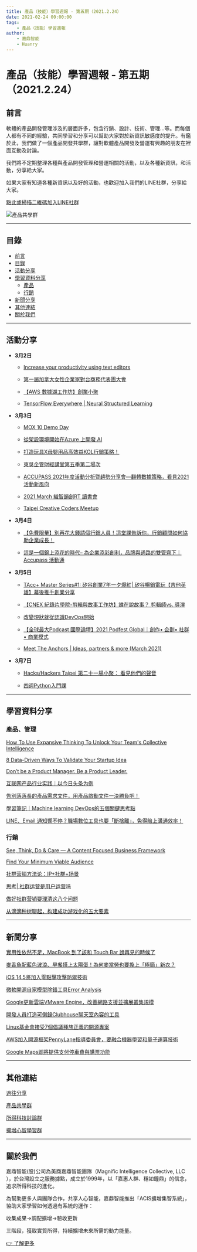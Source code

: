 ```yaml
---
title: 產品（技能）學習週報 - 第五期（2021.2.24）
date: 2021-02-24 00:00:00
tags:
	- 產品（技能）學習週報
author:
	- 嘉鼎智能
	- Huanry
---
```


# 產品（技能）學習週報 - 第五期（2021.2.24）
## 前言

軟體的產品開發管理涉及的層面許多，包含行銷、設計、技術、管理...等。而每個人都有不同的經驗，共同學習和分享可以幫助大家對於新資訊敏感度的提升。有鑑於此，我們做了一個產品開發共學群，讓對軟體產品開發及營運有興趣的朋友在裡面互動及討論。

我們將不定期整理各種與產品開發管理和營運相關的活動，以及各種新資訊，和活動，分享給大家。

如果大家有知道各種新資訊以及好的活動，也歡迎加入我們的LINE社群，分享給大家。

[點此或掃描二維碼加入LINE社群](https://line.me/ti/g2/Dj4AkbdDsY6o4D_CdDUB6Q)

![產品共學群](/img/產品共學群.jpg)

---
## 目錄
- [前言](#前言)
- [目錄](#目錄)
- [活動分享](#活動分享)
- [學習資料分享](#學習資料分享)
	- [產品](#產品、管理)
	- [行銷](#行銷)
- [新聞分享](#新聞分享)
- [其他連結](#其他連結)
- [關於我們](#關於我們)

---
## 活動分享

- **3月2日**
	- [Increase your productivity using text editors](https://www.eventbrite.com/e/increase-your-productivity-using-text-editors-tickets-142469236321?aff=ebdssbcitybrowse)

	- [第一屆加拿大女性企業家對台商務代表團大會](https://www.accupass.com/event/2101301115071553409205)

	- [【AWS 數據湖工作坊】創業小聚](https://www.accupass.com/event/2101210722081959166389)

	- [TensorFlow Everywhere | Neural Structured Learning](https://gdg.community.dev/events/details/google-gdg-taipei-presents-tensorflow-everywhere-neural-structured-learning/)
- **3月3日**
	- [MOX 10 Demo Day](https://www.eventbrite.com/e/mox-10-demo-day-tickets-136245605273?aff=ebdssbcitybrowse)

	- [從架設環境開始在Azure 上開發 AI](https://www.meetup.com/Azure-Taiwan/events/273243359)

	- [打造玩具X母嬰用品高效益KOL行銷策略！](https://www.accupass.com/event/2102031323291943654057)

	- [東吳企管財經講堂第五季第二場次](https://www.accupass.com/event/2102180243261509124958)

	- [ACCUPASS 2021年度活動分析暨趨勢分享會—翻轉數據策略，看見2021活動新風向](https://www.accupass.com/event/2012150620415515765010)

	- [2021 March 織智韻創RT 讀書會](https://www.accupass.com/event/2101240141081320955244)

	- [Taipei Creative Coders Meetup](https://www.meetup.com/tpecreativecoders/events/276477022)
- **3月4日**
	- [【免費限量】別再花大錢請個行銷人員！這堂課告訴你，行銷顧問如何協助企業成長！](https://www.accupass.com/event/2102170645321732023908)

	- [這是一個錦上添花的時代– 為企業添彩創利，品牌與通路的雙管齊下｜Accupass 活動通](https://www.accupass.com/event/2102170218102047276797)
- **3月5日**
	- [TAcc+ Master Series#1: 矽谷創業7年一夕爆紅| 矽谷暢銷電玩【吉他英雄】幕後推手創業分享](https://www.accupass.com/event/2102130417585078847810)

	- [【CNEX 紀錄片學院-剪輯與故事工作坊】誰在說故事？ 剪輯師vs. 導演](https://www.accupass.com/event/2102091024093752613480)

	- [改變現狀就從認識DevOps開始](https://www.accupass.com/event/2101110717501405205274)

	- [【全球最大Podcast 國際論壇】2021 Podfest Global｜創作• 企劃• 社群• 商業模式](https://www.accupass.com/event/2102210331281657847781)

	- [Meet The Anchors | Ideas, partners & more (March 2021)](https://www.meetup.com/Anchor_Taiwan/events/276206195)
- **3月7日**
	- [Hacks/Hackers Taipei 第二十一場小聚： 看見他們的聲音](https://www.accupass.com/event/2102210724042049919850)

	- [四週Python入門課](https://www.accupass.com/event/2101221330414057950500)

---
## 學習資料分享
### 產品、管理
[How To Use Expansive Thinking To Unlock Your Team's Collective Intelligence](https://www.forbes.com/sites/forbescoachescouncil/2021/02/22/how-to-use-expansive-thinking-to-unlock-your-teams-collective-intelligence/?sh=12aaf7caaf10)

[8 Data-Driven Ways To Validate Your Startup Idea](https://medium.com/swlh/8-data-driven-ways-to-validate-your-startup-idea-6a71698ef8dd)

[Don’t be a Product Manager. Be a Product Leader.](https://medium.com/swlh/dont-be-a-product-manager-be-a-product-leader-2f78d3622d5f)

[互联网产品行业实践｜以今日头条为例](http://www.woshipm.com/evaluating/402354.html)

[告別落落長的產品需求文件，用產品啟動文件一決勝負吧！](https://medium.com/3pm-lab/product-kick-off-document-aaa6e6bcccd7)

[學習筆記｜Machine learning DevOps的五個關鍵思考點](https://peggywulifelab.blogspot.com/2021/02/machine-learning-devops.html)

[LINE、Email 通知響不停？職場數位工具也要「斷捨離」，免得賠上溝通效率！](https://www.managertoday.com.tw/articles/view/62447)

### 行銷
[See, Think, Do & Care — A Content Focused Business Framework](https://medium.com/hurb-labs/see-think-do-care-a-content-focused-business-framework-783fc775da8e)

[Find Your Minimum Viable Audience](https://bettermarketing.pub/find-your-minimum-viable-audience-f57e404dd612?gi=5913ae37240f)

[社群营销方法论：IP+社群+场景](http://www.woshipm.com/operate/1013927.html)

[思考| 社群运营是用户运营吗](http://www.woshipm.com/operate/4355033.html)

[做好社群营销要理清这八个问题](http://www.woshipm.com/marketing/3547965.html)

[从滴滴种树聊起，构建成功游戏化的五大要素](http://www.woshipm.com/operate/4299763.html)

---
## 新聞分享
[實用性依然不足，MacBook 到了該和 Touch Bar 說再見的時候了](https://technews.tw/2021/02/16/apple-macbook-pro-touch-bar)

[麥香魚配藍色波浪、早餐搭上太陽蛋！為何麥當勞也要換上「極簡」新衣？](https://www.bnext.com.tw/article/61452/mcdonald-new-design)

[iOS 14.5將加入零點擊攻擊防禦技術](https://www.ithome.com.tw/news/142869)

[微軟開源自家模型除錯工具Error Analysis](https://www.ithome.com.tw/news/142877)

[Google更新雲端VMware Engine，改善網路支援並擴展叢集規模](https://www.ithome.com.tw/news/142854)

[開發人員打造可側錄Clubhouse聊天室內容的工具](https://www.ithome.com.tw/news/142844)

[Linux基金會接受7個倡議種族正義的開源專案](https://www.ithome.com.tw/news/142820)

[AWS加入開源框架PennyLane指導委員會，要融合機器學習和量子運算技術](https://www.ithome.com.tw/news/142788)

[Google Maps即將提供支付停車費與購票功能](https://www.ithome.com.tw/news/142780)

---
## 其他連結

[過往分享](/tags/產品（技能）學習週報)

[產品共學群](https://line.me/ti/g2/Dj4AkbdDsY6o4D_CdDUB6Q?utm_source=invitation&utm_medium=link_copy&utm_campaign=default)

[所得科技討論群](https://line.me/ti/g2/asPFU-0w4o9MIRSBdb4gtg?utm_source=invitation&utm_medium=link_copy&utm_campaign=default)

[擴增心智學習群](https://line.me/ti/g2/asPFU-0w4o9MIRSBdb4gtg?utm_source=invitation&utm_medium=link_copy&utm_campaign=default)


---
## 關於我們
嘉鼎智能(股)公司為美商嘉鼎智能團隊（Magnific Intelligence Collective, LLC ），於台灣設立之服務據點，成立於1999年，以「嘉惠人群、穩如鐘鼎」的信念，追求所得科技的進化。 

為幫助更多人與團隊合作，共享人心智能，嘉鼎智能推出「ACIS擴增集智系統」，協助大家學習如何透過有系統的運作：

 收集成果->調配擴增->驗收更新

三階段，獲取實質所得，持續擴增未來所需的動力能量。 

[👉 了解更多](https://act.magnific.biz)

